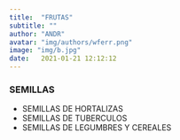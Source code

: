 ```yaml
---
title:  "FRUTAS"
subtitle: ""
author: "ANDR"
avatar: "img/authors/wferr.png"
image: "img/b.jpg"
date:   2021-01-21 12:12:12
---
```


### SEMILLAS 
- SEMILLAS DE HORTALIZAS
- SEMILLAS DE TUBERCULOS
- SEMILLAS DE LEGUMBRES Y CEREALES
